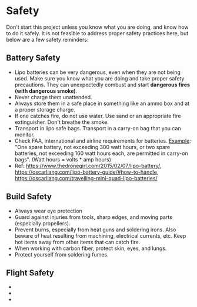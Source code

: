 # Safety
Don't start this project unless you know what you are doing, and know how to do it safely. It is not feasible to address proper safety practices here, but below are a few safety reminders:

## Battery Safety
* Lipo batteries can be very dangerous, even when they are not being used. Make sure you know what you are doing and take proper safety precautions. They can unexpectedly combust and start **dangerous fires (with dangerous smoke)**.
* Never charge them unattended.
* Always store them in a safe place in something like an ammo box and at a proper storage charge.
* If one catches fire, do not use water. Use sand or an appropriate fire extinguisher. Don't breathe the smoke.
* Transport in lipo safe bags. Transport in a carry-on bag that you can monitor.
* Check FAA, international and airline requirements for batteries. [Example](https://www.tsa.gov/travel/security-screening/whatcanibring/items/lithium-batteries-more-100-watt-hours): "One spare battery, not exceeding 300 watt hours, or two spare batteries, not exceeding 160 watt hours each, are permitted in carry-on bags". (Watt hours = volts * amp hours)
* Ref: https://www.thedronegirl.com/2015/02/07/lipo-battery/, https://oscarliang.com/lipo-battery-guide/#how-to-handle, https://oscarliang.com/travelling-mini-quad-lipo-batteries/


## Build Safety

* Always wear eye protection
* Guard against injuries from tools, sharp edges, and moving parts (especially propellers).
* Prevent burns, especially from heat guns and soldering irons. Also beware of heat resulting from machining, electrical currents, etc. Keep hot items away from other items that can catch fire.
* When working with carbon fiber, protect skin, eyes, and lungs.
* Protect yourself from soldering fumes.


## Flight Safety

*
*
*
